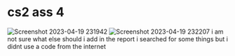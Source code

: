 # cs2 ass 4
![Screenshot 2023-04-19 231942](https://user-images.githubusercontent.com/125358179/233203858-7a1bb332-615d-45e6-95eb-af4613857c64.png)
![Screenshot 2023-04-19 232207](https://user-images.githubusercontent.com/125358179/233203862-392fca2c-a1f7-43ba-8387-ed7702d17d38.png)
i am not sure what else should i add in the report 
i searched for some things but i didnt use a code from the internet 
